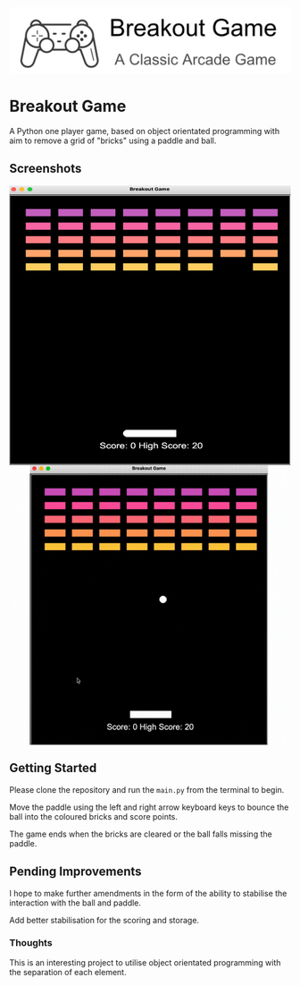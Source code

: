 ![Breakout Game App banner](images/breakout_banner.png)
 
# Breakout Game
 
A Python one player game, based on object orientated programming with aim to remove a grid of "bricks" using a paddle and ball. 

## Screenshots

<img align="center" alt="Completed Image" height="500" src="images/Screenshot_main.png" width="650"/>

<img align="center" alt="Gif Version" height="500" src="images/breakout_gif.gif" width="500"/>

## Getting Started
 
Please clone the repository and run the `main.py` from the terminal to begin.

Move the paddle using the left and right arrow keyboard keys to bounce the ball into the coloured bricks and score points. 

The game ends when the bricks are cleared or the ball falls missing the paddle. 
 
## Pending Improvements
 
I hope to make further amendments in the form of the ability to stabilise the interaction with the ball and paddle. 

Add better stabilisation for the scoring and storage. 
 
### Thoughts
 
This is an interesting project to utilise object orientated programming with the separation of each element. 
